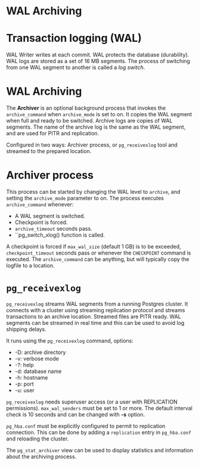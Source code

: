 # WAL Archiving

# Transaction logging (WAL)

WAL Writer writes at each commit. WAL protects the database
(durability). WAL logs are stored as a set of 16 MB segments. The process of
switching from one WAL segment to another is called a _log switch_.

# WAL Archiving

The **Archiver** is an optional background process that invokes the
``archive_command`` when ``archive_mode`` is set to on. It copies the
WAL segment when full and ready to be switched. Archive logs are copies
of WAL segments. The name of the archive log is the same as the WAL
segment, and are used for PITR and replication.

Configured in two ways: Archiver process, or ``pg_receivexlog`` tool
and streamed to the prepared location.

# Archiver process

This process can be started by changing the WAL level to ``archive``,
and setting the ``archive_mode`` parameter to on. The process executes
``archive_command`` whenever:

* A WAL segment is switched.
* Checkpoint is forced.
* ``archive_timeout`` seconds pass.
* ``pg_switch_xlog() function is called.

A checkpoint is forced if ``max_wal_size`` (default 1 GB) is to be
exceeded, ``checkpoint_timeout`` seconds pass or whenever the
``CHECKPOINT`` command is executed. The ``archive_command`` can be
anything, but will typically copy the logfile to a location.

# ``pg_receivexlog``

``pg_receivexlog`` streams WAL segments from a running Postgres cluster.
It connects with a cluster using streaming replication protocol and
streams transactions to an archive location. Streamed files are PITR
ready. WAL segments can be streamed in real time and this can be used to
avoid log shipping delays.

It runs using the ``pg_receivexlog`` command, options:

* -D: archive directory
* -v: verbose mode
* -?: help
* -d: database name
* -h: hostname
* -p: port
* -u: user

``pg_receivexlog`` needs superuser access (or a user with REPLICATION
permissions). ``max_wal_senders`` must be set to 1 or more. The default
interval check is 10 seconds and can be changed with **-s** option.

``pg_hba.conf`` must be explicitly configured to permit to replication
connection. This can be done by adding a ``replication`` entry in
``pg_hba.conf`` and reloading the cluster.

The ``pg_stat_archiver`` view can be used to display statistics and
information about the archiving process.
